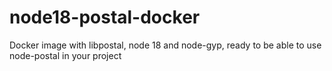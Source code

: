# node18-postal-docker
Docker image with libpostal, node 18 and node-gyp, ready to be able to use node-postal in your project
